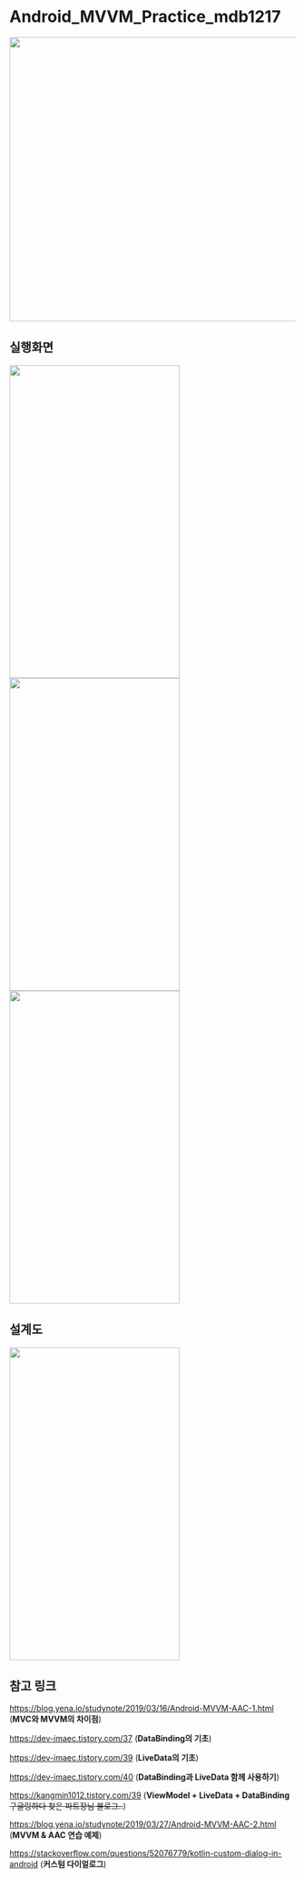 # Android_MVVM_Practice_mdb1217
<img src="https://blog.yena.io/assets/post-img19/190316-mvc-mvvm.png"  width="700" height="500">

## 실행화면
<img src="https://postfiles.pstatic.net/MjAyMDEyMzBfMjA0/MDAxNjA5MzE1NTE0MzAx.8NeEO7ebm0MdaqonX6KV8SloJOokFIdETFMkXYd_MMAg.0FnR2llX9xF5nT8ZMeYN4neQDGYy9msjUNNDeHlIpzEg.JPEG.mdb1217/KakaoTalk_20201230_165622810.jpg?type=w773"  width="300" height="550"> <img src="https://postfiles.pstatic.net/MjAyMDEyMzBfODEg/MDAxNjA5MzE1NTE0MzE2.TS45tCY9pVF85lOovlTzRPIn4KO2EXUb6uQ53z6Efaog.X8PxRL4NGPPvMeN9fVFOAAPMOrDAmGOteH4-b4yqvRkg.JPEG.mdb1217/KakaoTalk_20201230_165622810_01.jpg?type=w773"  width="300" height="550"> <img src="https://postfiles.pstatic.net/MjAyMDEyMzBfMjgw/MDAxNjA5MzE1NTE0MzEz.Lsr6ZG6VBnR-PDAxIDlTxWjUbnNjx9A2XpELn0g_aOIg.0IUMQC7V8pXW3HJ9ssPccE7ambJVdipa5oFRzhnm-Skg.JPEG.mdb1217/KakaoTalk_20201230_165622810_02.jpg?type=w773"  width="300" height="550">

## 설계도
<img src="https://postfiles.pstatic.net/MjAyMDEyMjlfMTc3/MDAxNjA5MjUzODI2MTM5.SFswrY21XvJR0_STAsNOBmiqjT3A3w-bh0bH0zvrGjcg.w4npChndXhs9kuNtyvWF8NLod-hy3yuIdEW7HNXdspcg.JPEG.mdb1217/Screenshot%EF%BC%BF20201229%EF%BC%8D235429%EF%BC%BFSamsung_Notes.jpg?type=w773"  width="300" height="550">

## 참고 링크
https://blog.yena.io/studynote/2019/03/16/Android-MVVM-AAC-1.html
(**MVC와 MVVM의 차이점**)

https://dev-imaec.tistory.com/37
(**DataBinding의 기초**)

https://dev-imaec.tistory.com/39
(**LiveData의 기초**)

https://dev-imaec.tistory.com/40
(**DataBinding과 LiveData 함께 사용하기**)

https://kangmin1012.tistory.com/39
(**ViewModel + LiveData + DataBinding** ~~구글링하다 찾은 파트장님 블로그..~~)

https://blog.yena.io/studynote/2019/03/27/Android-MVVM-AAC-2.html
(**MVVM & AAC 연습 예제**)

https://stackoverflow.com/questions/52076779/kotlin-custom-dialog-in-android
(**커스텀 다이얼로그**)
